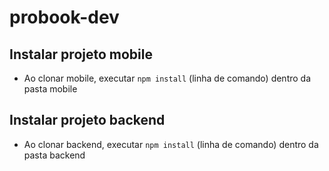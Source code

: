 # probook-dev


## Instalar projeto mobile
- Ao clonar mobile, executar ``npm install`` (linha de comando) dentro da pasta mobile

## Instalar projeto backend
- Ao clonar backend, executar ``npm install`` (linha de comando) dentro da pasta backend
